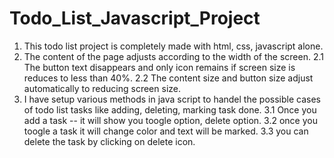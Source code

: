 # Todo_List_Javascript_Project

1. This todo list project is completely made with html, css, javascript alone.
2. The content of the page adjusts according to the width of the screen.
   2.1 The button text disappears and only icon remains if screen size is reduces to less than 40%.
   2.2 The content size and button size adjust automatically to reducing screen size.
3. I have setup various methods in java script to handel the possible cases of todo list tasks like adding, deleting, marking task done.
   3.1 Once you add a task -- it will show you toogle option, delete option.
   3.2 once you toogle a task it will change color and text will be marked.
   3.3 you can delete the task by clicking on delete icon.
